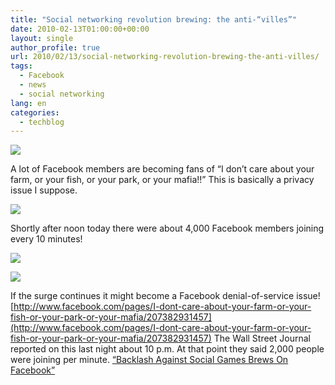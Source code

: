 ```yaml
---
title: "Social networking revolution brewing: the anti-“villes”"
date: 2010-02-13T01:00:00+00:00
layout: single
author_profile: true
url: 2010/02/13/social-networking-revolution-brewing-the-anti-villes/
tags:
  - Facebook
  - news
  - social networking
lang: en
categories: 
  - techblog
---
```

[![](http://4.bp.blogspot.com/_vaUVXcmC3OI/S3XwytT-OeI/AAAAAAAAA7o/Yi4AZpful0k/s640/villes_204.jpg)](http://4.bp.blogspot.com/_vaUVXcmC3OI/S3XwytT-OeI/AAAAAAAAA7o/Yi4AZpful0k/s1600-h/villes_204.jpg)

A lot of Facebook members are becoming fans of “I don’t care about your farm, or your fish, or your park, or your mafia!!” This is basically a privacy issue I suppose.

[![](http://1.bp.blogspot.com/_vaUVXcmC3OI/S3Xw01HS2kI/AAAAAAAAA7w/O5JBemT0Iao/s640/villes.png)](http://1.bp.blogspot.com/_vaUVXcmC3OI/S3Xw01HS2kI/AAAAAAAAA7w/O5JBemT0Iao/s1600-h/villes.png)

Shortly after noon today there were about 4,000 Facebook members joining every 10 minutes!

[![](http://3.bp.blogspot.com/_vaUVXcmC3OI/S3Xw1XFGARI/AAAAAAAAA74/uqWRWVLEEqk/s640/villes2.png)](http://3.bp.blogspot.com/_vaUVXcmC3OI/S3Xw1XFGARI/AAAAAAAAA74/uqWRWVLEEqk/s1600-h/villes2.png)

[![](http://2.bp.blogspot.com/_vaUVXcmC3OI/S3Xw173XdBI/AAAAAAAAA8A/ojEN8f_A9uw/s640/villes3_thumb.jpg)](http://2.bp.blogspot.com/_vaUVXcmC3OI/S3Xw173XdBI/AAAAAAAAA8A/ojEN8f_A9uw/s1600-h/villes3_thumb.jpg)

If the surge continues it might become a Facebook denial-of-service issue! [http://www.facebook.com/pages/I-dont-care-about-your-farm-or-your-fish-or-your-park-or-your-mafia/207382931457](http://www.facebook.com/pages/I-dont-care-about-your-farm-or-your-fish-or-your-park-or-your-mafia/207382931457) The Wall Street Journal reported on this last night about 10 p.m. At that point they said 2,000 people were joining per minute. [“Backlash Against Social Games Brews On Facebook”](http://blogs.wsj.com/venturecapital/2010/02/11/backlash-against-social-games-brews-on-facebook/?mod=rss_WSJBlog)